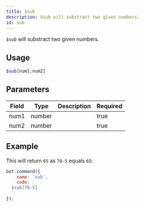 ```yaml
---
title: $sub
description: $sub will substract two given numbers.
id: sub
---
```


`$sub` will substract two given numbers.

## Usage

```php
$sub[num1;num2]
```

## Parameters

| Field | Type   | Description | Required |
|-------|--------|-------------|----------|
| num1  | number |             | true     |
| num2  | number |             | true     |

## Example

This will return `65` as `70-5` equals `65`:

```javascript
bot.command({
    name: 'sub',
    code: `
  $sub[70-5]
  `
});
```